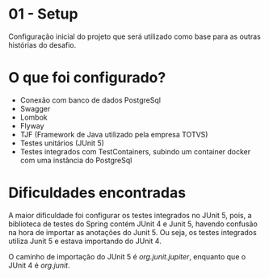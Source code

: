 # 01 - Setup
Configuração inicial do projeto que será utilizado como base para as outras histórias do desafio.

# O que foi configurado?
- Conexão com banco de dados PostgreSql
- Swagger
- Lombok
- Flyway
- TJF (Framework de Java utilizado pela empresa TOTVS)
- Testes unitários (JUnit 5)
- Testes integrados com TestContainers, subindo um container docker com uma instância do PostgreSql

# Dificuldades encontradas
A maior dificuldade foi configurar os testes integrados no JUnit 5, pois, a biblioteca de testes do Spring contém JUnit 4 e Junit 5, havendo confusão
na hora de importar as anotações do Junit 5. Ou seja, os testes integrados utiliza Junit 5 e estava importando do JUnit 4.

O caminho de importação do JUnit 5 é _org.junit.jupiter_, enquanto que o JUnit 4 é _org.junit_.
